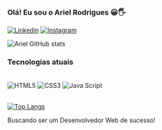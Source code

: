 ### Olá! Eu sou o Ariel Rodrigues 😀🖐️

[![Linkedin](https://img.shields.io/badge/LinkedIn-0077B5?style=for-the-badge&logo=linkedin&logoColor=white)](https://linkedin.com/in/ariel-da-silva-rodrigues-220193262)
[![Instagram](https://img.shields.io/badge/Instagram-E4405F?style=for-the-badge&logo=instagram&logoColor=white)](https://instagram.com/arielrodrigues460)

![Ariel GitHub stats](https://github-readme-stats.vercel.app/api?username=arielrodriguess&show_icons=true&theme=merko)

### Tecnologias atuais

<div style="display: inline_block"><br/>
<img src="https://img.shields.io/badge/HTML5-E34F26?style=for-the-badge&logo=html5&logoColor=white" alt="HTML5" align="center">
<img src="https://img.shields.io/badge/CSS3-1572B6?style=for-the-badge&logo=css3&logoColor=white" alt="CSS3" align="center">
<img src="https://img.shields.io/badge/JavaScript-F7DF1E?style=for-the-badge&logo=javascript&logoColor=black" alt="Java Script" align="center">
</div><br/>

[![Top Langs](https://github-readme-stats.vercel.app/api/top-langs/?username=arielrodriguess&layout=compact)](https://github.com/anuraghazra/github-readme-stats)

Buscando ser um Desenvolvedor Web de sucesso!
